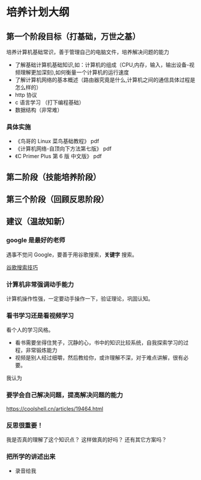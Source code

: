 # 培养计划大纲

## 第一个阶段目标（打基础，万世之基）

培养计算机基础常识，善于管理自己的电脑文件，培养解决问题的能力

- 了解基础计算机基础知识,如：计算机的组成（CPU,内存，输入，输出设备-视频理解更加深刻),如何衡量一个计算机的运行速度
- 了解计算机网络的基本概述（路由器究竟是什么,计算机之间的通信具体过程是怎么样的）
- http 协议
- c 语言学习 （打下编程基础）
- 数据结构（非常难）

### 具体实施

- 《鸟哥的 Linux 菜鸟基础教程》 pdf
- 《计算机网络-自顶向下方法第七版》 pdf
- 《C Primer Plus 第 6 版 中文版》 pdf

## 第二阶段（技能培养阶段）

## 第三个阶段（回顾反思阶段）

## 建议（温故知新）

### google 是最好的老师

遇事不觉问 Google，要善于用谷歌搜索，**关键字** 搜索。

[谷歌搜索技巧](https://juejin.cn/post/6934962767728214047)

### 计算机非常强调动手能力

计算机操作性强，一定要动手操作一下，验证理论，巩固认知。

### 看书学习还是看视频学习

看个人的学习风格。

- 看书需要坐得住凳子，沉静的心，书中的知识比较系统，自我探索学习的过程，非常锻炼能力
- 视频是别人经过细嚼，然后教给你，或许理解不深，对于难点讲解，很有必要。

我认为

### 要学会自己解决问题，提高解决问题的能力

https://coolshell.cn/articles/19464.html

### 反思很重要！

我是否真的理解了这个知识点？
这样做真的好吗？
还有其它方案吗？

### 把所学的讲述出来

- 录音给我
